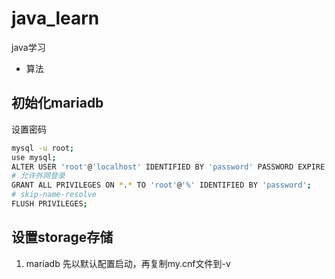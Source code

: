 # java_learn

java学习
- 算法

## 初始化mariadb
设置密码
``` bash
mysql -u root;
use mysql;
ALTER USER 'root'@'localhost' IDENTIFIED BY 'password' PASSWORD EXPIRE NEVER;
# 允许外网登录
GRANT ALL PRIVILEGES ON *.* TO 'root'@'%' IDENTIFIED BY 'password';
# skip-name-resolve
FLUSH PRIVILEGES;
```

## 设置storage存储
1. mariadb 先以默认配置启动，再复制my.cnf文件到-v
